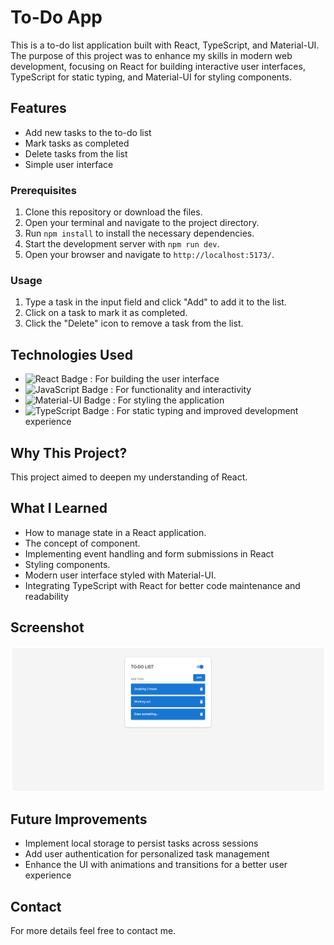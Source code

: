 # To-Do App

This is a to-do list application built with React, TypeScript, and Material-UI. The purpose of this project was to enhance my skills in modern web development, focusing on React for building interactive user interfaces, TypeScript for static typing, and Material-UI for styling components.

## Features

- Add new tasks to the to-do list
- Mark tasks as completed
- Delete tasks from the list
- Simple user interface

### Prerequisites

1. Clone this repository or download the files.
2. Open your terminal and navigate to the project directory.
3. Run `npm install` to install the necessary dependencies.
4. Start the development server with `npm run dev`.
5. Open your browser and navigate to `http://localhost:5173/`.

### Usage

1. Type a task in the input field and click "Add" to add it to the list.
2. Click on a task to mark it as completed.
3. Click the "Delete" icon to remove a task from the list.

## Technologies Used

- ![React Badge](https://img.shields.io/badge/React-17.0.2-blue?logo=react&logoColor=white) : For building the user interface
- ![JavaScript Badge](https://img.shields.io/badge/JavaScript-ES6-yellow?logo=javascript&logoColor=white) : For functionality and interactivity
- ![Material-UI Badge](https://img.shields.io/badge/Material--UI-5.0-blue?logo=mui&logoColor=white) : For styling the application
- ![TypeScript Badge](https://img.shields.io/badge/TypeScript-4.0-blue?logo=typescript&logoColor=white) : For static typing and improved development experience

## Why This Project?

This project aimed to deepen my understanding of React.

## What I Learned

- How to manage state in a React application.
- The concept of component.
- Implementing event handling and form submissions in React
- Styling components.
- Modern user interface styled with Material-UI.
- Integrating TypeScript with React for better code maintenance and readability

## Screenshot

![To-Do App Screenshot](/public//To-Do-React.png)

## Future Improvements

- Implement local storage to persist tasks across sessions
- Add user authentication for personalized task management
- Enhance the UI with animations and transitions for a better user experience

## Contact

For more details feel free to contact me.
